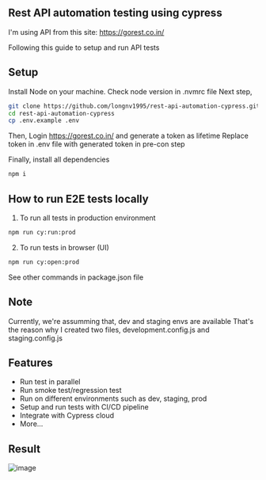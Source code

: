 ## Rest API automation testing using cypress
I'm using API from this site: https://gorest.co.in/

Following this guide to setup and run API tests

## Setup
Install Node on your machine. Check node version in .nvmrc file
Next step,
```bash
git clone https://github.com/longnv1995/rest-api-automation-cypress.git
cd rest-api-automation-cypress
cp .env.example .env
```
Then,
Login https://gorest.co.in/ and generate a token as lifetime
Replace token in .env file with generated token in pre-con step

Finally, install all dependencies
```bash
npm i
```

## How to run E2E tests locally
1. To run all tests in production environment
```bash
npm run cy:run:prod
```
2. To run tests in browser (UI)
```bash
npm run cy:open:prod
```

See other commands in package.json file

## Note
Currently, we're assumming that, dev and staging envs are available
That's the reason why I created two files, development.config.js and staging.config.js

## Features
- Run test in parallel
- Run smoke test/regression test
- Run on different environments such as dev, staging, prod
- Setup and run tests with CI/CD pipeline
- Integrate with Cypress cloud
- More...
## Result
![image](https://github.com/longnv1995/rest-api-automation-cypress/assets/84616832/4a9a76b1-d04e-41dd-a70e-c984d5925aba)
